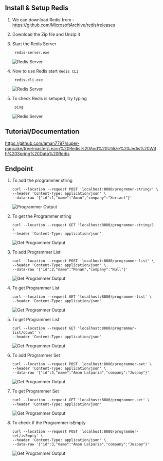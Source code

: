 ## Install & Setup Redis

1. We can download Redis from - https://github.com/MicrosoftArchive/redis/releases
2. Download the Zip file and Unzip it
3. Start the Redis Server 
    
        redis-server.exe

    ![Redis Server](/img/redis-server.png)
4. Now to use Redis start `Redis CLI`

        redis-cli.exe
    
    ![Redis Server](/img/redis-cli.png)
5. To check Redis is setuped, try typing

        ping
    ![Redis Server](/img/redis-cli-ping.png)
    
## Tutorial/Documentation

https://github.com/aman7797/super-pancake/tree/master/Learn%20Redis%20And%20Utilize%20Jedis%20With%20Spring%20Data%20Redis

## Endpoint

1. To add the programmer string

    ```curl
    curl --location --request POST 'localhost:8080/progrmmer-string/' \
    --header 'Content-Type: application/json' \
    --data-raw '{"id":1,"name":"Aman","company":"Xoriant"}'
    ```

    ![Programmer Output](/img/programmer_output.png)

2. To get the Programmer string 

    ```curl
    curl --location --request GET 'localhost:8080/programmer-string/1' \
    --header 'Content-Type: application/json'

    ```

    ![Get Programmer Output](/img/get_programmer_output.png)

3. To add Programmer List

    ```curl
    curl --location --request POST 'localhost:8080/programmer-list' \
    --header 'Content-Type: application/json' \
    --data-raw '{"id":2,"name":"Manan","company":"Null"}'
    ```
    ![Get Programmer Output](/img/add_programmer_list.png)

4. To get Programmer List

    ```curl
    curl --location --request GET 'localhost:8080/programmer-list' \
    --header 'Content-Type: application/json'
    ```
    ![Get Programmer Output](/img/get_programmer_list.png)

5. To get Programmer List

    ```curl
    curl --location --request GET 'localhost:8080/programmer-list/count' \
    --header 'Content-Type: application/json'
    ```
    ![Get Programmer Output](/img/get_programmer_list_range.png)

6. To add Programmer Set

    ```curl
    curl --location --request POST 'localhost:8080/programmer-set' \
    --header 'Content-Type: application/json' \
    --data-raw '{"id":3,"name":"Aman Lalpuria","company":"Juspay"}'
    ```
    ![Get Programmer Output](/img/add_programmer_set.png)

7. To get Programmer Set
    ```curl
    curl --location --request GET 'localhost:8080/programmer-set' \
    --header 'Content-Type: application/json'
    ```
    ![Get Programmer Output](/img/get_programmer_set.png)

8. To check if the Programmer isEmpty 
    ```curl
    curl --location --request POST 'localhost:8080/programmer-set/isEmpty' \
    --header 'Content-Type: application/json' \
    --data-raw '{"id":3,"name":"Aman Lalpuria","company":"Juspay"}'
    ```
    ![Get Programmer Output](/img/isEmpty_set.png)